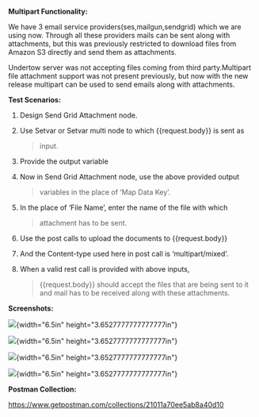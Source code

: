 **Multipart Functionality:**

We have 3 email service providers(ses,mailgun,sendgrid) which we are
using now. Through all these providers mails can be sent along with
attachments, but this was previously restricted to download files from
Amazon S3 directly and send them as attachments.

Undertow server was not accepting files coming from third
party.Multipart file attachment support was not present previously, but
now with the new release multipart can be used to send emails along with
attachments.

**Test Scenarios:**

1.  Design Send Grid Attachment node.

2.  Use Setvar or Setvar multi node to which {{request.body}} is sent as
    > input.

3.  Provide the output variable

4.  Now in Send Grid Attachment node, use the above provided output
    > variables in the place of ‘Map Data Key’.

5.  In the place of ‘File Name’, enter the name of the file with which
    > attachment has to be sent.

6.  Use the post calls to upload the documents to {{request.body}}

7.  And the Content-type used here in post call is ‘multipart/mixed’.

8.  When a valid rest call is provided with above inputs,
    > {{request.body}} should accept the files that are being sent to it
    > and mail has to be received along with these attachments.

**Screenshots:**

![](media/image2.png){width="6.5in" height="3.6527777777777777in"}

![](media/image1.png){width="6.5in" height="3.6527777777777777in"}

![](media/image4.png){width="6.5in" height="3.6527777777777777in"}

![](media/image3.png){width="6.5in" height="3.6527777777777777in"}

**Postman Collection:**

https://www.getpostman.com/collections/21011a70ee5ab8a40d10
